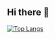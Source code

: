 ## Hi there 👋

[![Top Langs](https://github-readme-stats.vercel.app/api/top-langs/?username=EltonGaleti113&layout=donut-vertical&theme=dark)](https://github.com/EltonGaleti113/github-readme-stats)
